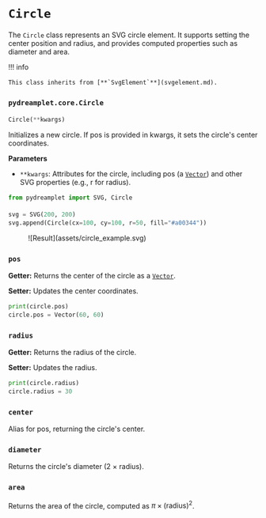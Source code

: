 # `Circle`

The `Circle` class represents an SVG circle element. It supports setting the center position and radius, and provides computed properties such as diameter and area.

!!! info

    This class inherits from [**`SvgElement`**](svgelement.md).

### <span class=class></span>`pydreamplet.core.Circle`

```py
Circle(**kwargs)
```

Initializes a new circle. If pos is provided in kwargs, it sets the circle's center coordinates.

<span class="param">**Parameters**</span>

- `**kwargs`: Attributes for the circle, including pos (a [`Vector`](../math/vector.md)) and other SVG properties (e.g., r for radius).

```py
from pydreamplet import SVG, Circle

svg = SVG(200, 200)
svg.append(Circle(cx=100, cy=100, r=50, fill="#a00344"))
```

<figure class="light-dark-bg" markdown="span">
  ![Result](assets/circle_example.svg)
</figure>

### <span class="prop"></span>`pos`

**Getter:** Returns the center of the circle as a [`Vector`](../math/vector.md).

**Setter:** Updates the center coordinates.

```py
print(circle.pos)
circle.pos = Vector(60, 60)
```

### <span class="prop"></span>`radius`
**Getter:** Returns the radius of the circle.

**Setter:** Updates the radius.

```py
print(circle.radius)
circle.radius = 30
```

### <span class="prop"></span>`center`

Alias for pos, returning the circle's center.

### <span class="prop"></span>`diameter`

Returns the circle's diameter (2 × radius).

### <span class="prop"></span>`area`

Returns the area of the circle, computed as $\pi \times (\text{radius})^2$.